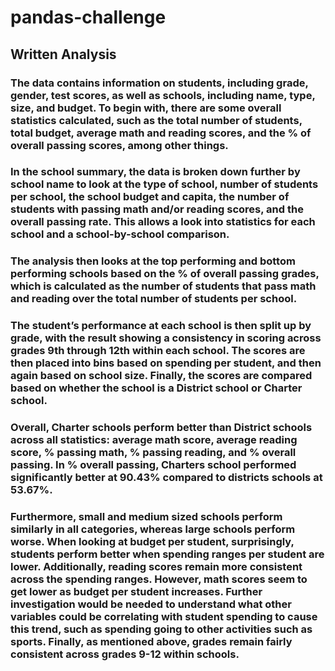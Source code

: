 # pandas-challenge

## Written Analysis

### The data contains information on students, including grade, gender, test scores, as well as schools, including name, type, size, and budget. To begin with, there are some overall statistics calculated, such as the total number of students, total budget, average math and reading scores, and the % of overall passing scores, among other things. 
### In the school summary, the data is broken down further by school name to look at the type of school, number of students per school, the school budget and capita, the number of students with passing math and/or reading scores, and the overall passing rate. This allows a look into statistics for each school and a school-by-school comparison. 
### The analysis then looks at the top performing and bottom performing schools based on the % of overall passing grades, which is calculated as the number of students that pass math and reading over the total number of students per school. 
### The student’s performance at each school is then split up by grade, with the result showing a consistency in scoring across grades 9th through 12th within each school. The scores are then placed into bins based on spending per student, and then again based on school size. Finally, the scores are compared based on whether the school is a District school or Charter school. 

### Overall, Charter schools perform better than District schools across all statistics: average math score, average reading score, % passing math, % passing reading, and % overall passing. In % overall passing, Charters school performed significantly better at 90.43% compared to districts schools at 53.67%. 

### Furthermore, small and medium sized schools perform similarly in all categories, whereas large schools perform worse. When looking at budget per student, surprisingly, students perform better when spending ranges per student are lower. Additionally, reading scores remain more consistent across the spending ranges. However, math scores seem to get lower as budget per student increases. Further investigation would be needed to understand what other variables could be correlating with student spending to cause this trend, such as spending going to other activities such as sports. Finally, as mentioned above, grades remain fairly consistent across grades 9-12 within schools. 


